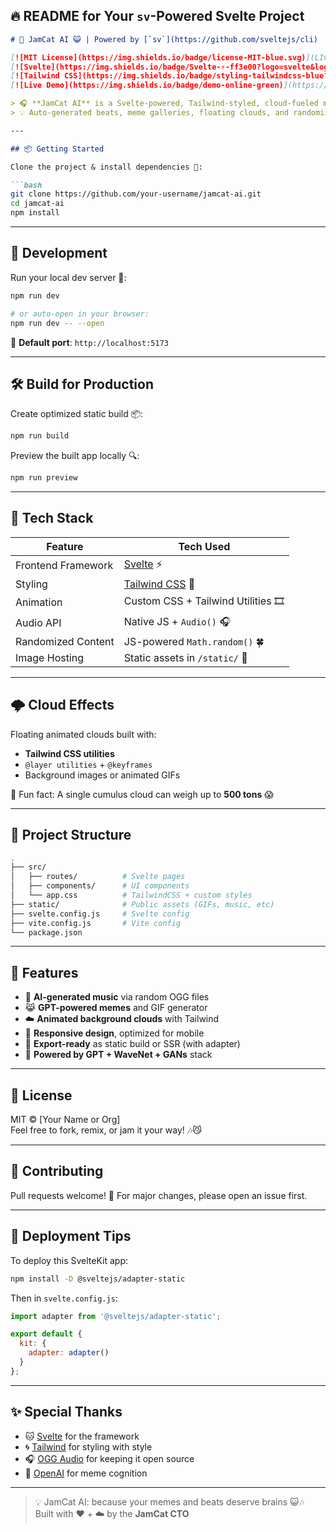 ## 🔥 README for Your `sv`-Powered Svelte Project

```md
# 🎵 JamCat AI 😺 | Powered by [`sv`](https://github.com/sveltejs/cli)

[![MIT License](https://img.shields.io/badge/license-MIT-blue.svg)](LICENSE)
[![Svelte](https://img.shields.io/badge/Svelte-⚡-ff3e00?logo=svelte&logoColor=white)](https://svelte.dev/)
[![Tailwind CSS](https://img.shields.io/badge/styling-tailwindcss-blue?logo=tailwindcss)](https://tailwindcss.com)
[![Live Demo](https://img.shields.io/badge/demo-online-green)](https://jamcat.ai)

> 🎧 **JamCat AI** is a Svelte-powered, Tailwind-styled, cloud-fueled meme + music engine where you jam with AI in real-time 🚀  
> 💡 Auto-generated beats, meme galleries, floating clouds, and randomized GPT-powered GIFs all in one ✨

---

## 📦 Getting Started

Clone the project & install dependencies 🔧:

```bash
git clone https://github.com/your-username/jamcat-ai.git
cd jamcat-ai
npm install
```

---

## 🚀 Development

Run your local dev server 🧪:

```bash
npm run dev

# or auto-open in your browser:
npm run dev -- --open
```

📍 **Default port**: `http://localhost:5173`

---

## 🛠️ Build for Production

Create optimized static build 📦:

```bash
npm run build
```

Preview the built app locally 🔍:

```bash
npm run preview
```

---

## 🎨 Tech Stack

| Feature               | Tech Used                                      |
|-----------------------|------------------------------------------------|
| Frontend Framework    | [Svelte](https://svelte.dev/) ⚡               |
| Styling               | [Tailwind CSS](https://tailwindcss.com) 🎨     |
| Animation             | Custom CSS + Tailwind Utilities 🎞️            |
| Audio API             | Native JS + `Audio()` 🎧                       |
| Randomized Content    | JS-powered `Math.random()` 🍀                 |
| Image Hosting         | Static assets in `/static/` 📁                |

---

## 🌩️ Cloud Effects

Floating animated clouds built with:

- **Tailwind CSS utilities**
- `@layer utilities` + `@keyframes`
- Background images or animated GIFs

🧠 Fun fact: A single cumulus cloud can weigh up to **500 tons** 😱

---

## 📁 Project Structure

```bash
.
├── src/
│   ├── routes/          # Svelte pages
│   ├── components/      # UI components
│   └── app.css          # TailwindCSS + custom styles
├── static/              # Public assets (GIFs, music, etc)
├── svelte.config.js     # Svelte config
├── vite.config.js       # Vite config
└── package.json
```

---

## 🧠 Features

- 🎵 **AI-generated music** via random OGG files
- 😹 **GPT-powered memes** and GIF generator
- ☁️ **Animated background clouds** with Tailwind
- 📲 **Responsive design**, optimized for mobile
- 📡 **Export-ready** as static build or SSR (with adapter)
- 🧠 **Powered by GPT + WaveNet + GANs** stack

---

## 🔐 License

MIT © [Your Name or Org]  
Feel free to fork, remix, or jam it your way! 🎶😼

---

## 👾 Contributing

Pull requests welcome! 🎉 For major changes, please open an issue first.

---

## 📡 Deployment Tips

To deploy this SvelteKit app:

```bash
npm install -D @sveltejs/adapter-static
```

Then in `svelte.config.js`:

```js
import adapter from '@sveltejs/adapter-static';

export default {
  kit: {
    adapter: adapter()
  }
};
```

---

## ✨ Special Thanks

- 🐱 [Svelte](https://svelte.dev) for the framework
- 🌀 [Tailwind](https://tailwindcss.com) for styling with style
- 🎧 [OGG Audio](https://en.wikipedia.org/wiki/Ogg) for keeping it open source
- 🧠 [OpenAI](https://openai.com) for meme cognition

---

> 💡 JamCat AI: because your memes and beats deserve brains 😺🎶  
> Built with ❤️ + ☁️ by the **JamCat CTO**